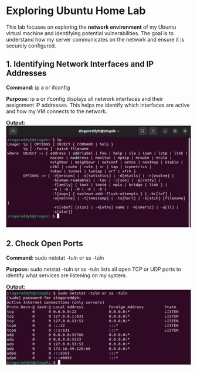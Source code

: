 # Exploring Ubuntu Home Lab

This lab focuses on exploring the **network environment** of my Ubuntu virtual machine and identifying potential vulnerabilities. The goal is to understand how my server communicates on the network and ensure it is securely configured.

## 1. Identifying Network Interfaces and IP Addresses

**Command:**
ip a or ifconfig

**Purpose:**
ip a or ifconfig displays all network interfaces and their assignment IP addresses. This helps me identify which interfaces are active and how my VM connects to the network.

**Output:**
![ip a or ifconfig](./images/ip.png) 

## 2. Check Open Ports

**Command:**
sudo netstat -tuln or ss -tuln

**Purpose:**
sudo netstat -tuln or ss -tuln lists all open TCP or UDP ports to identify what services are listening on my system.

**Output:**
![sudo netstat -tuln or ss -tuln](./images/sudo%20netstat.png)